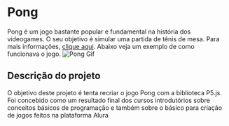 # Pong
Pong é um jogo bastante popular e fundamental na história dos videogames. O seu objetivo é simular uma partida de tênis de mesa. Para mais informações, [clique aqui](https://pt.wikipedia.org/wiki/Pong). Abaixo veja um exemplo de como funcionava o jogo.
![Pong Gif](https://c.tenor.com/2gyJVMt_L6wAAAAC/pong-video-game.gif)

## Descrição do projeto
O objetivo deste projeto é tenta recriar o jogo Pong com a biblioteca P5.js. Foi concebido como um resultado final dos cursos introdutórios sobre conceitos básicos de programação e também sobre o básico para criação de jogos feitos na plataforma Alura
